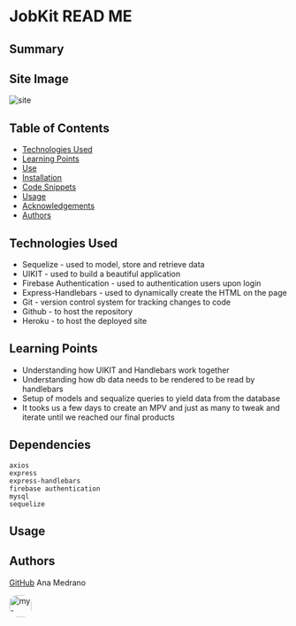 # JobKit READ ME

## Summary


## Site Image
![site](public/assets/#)

## Table of Contents

- [Technologies Used](#Technologies-Used)
- [Learning Points](#Learning-Points)
- [Use](#Use)
- [Installation](#Installation)
- [Code Snippets](#Code-Snippets)
- [Usage](#Usage)
- [Acknowledgements](#Acknoledgements)
- [Authors](#Authors)

## Technologies Used
- Sequelize - used to model, store and retrieve data
- UIKIT - used to build a beautiful application
- Firebase Authentication - used to authentication users upon login
- Express-Handlebars - used to dynamically create the HTML on the page
- Git - version control system for tracking changes to code
- Github - to host the repository
- Heroku - to host the deployed site

## Learning Points
- Understanding how UIKIT and Handlebars work together
- Understanding how db data needs to be rendered to be read by handlebars
- Setup of models and sequalize queries to yield data from the database
- It tooks us a few days to create an MPV and just as many to tweak and iterate until we reached our final products


## Dependencies
```
axios
express
express-handlebars
firebase authentication
mysql
sequelize
```

## Usage

## Authors
[GitHub](https://github.com/analoo) Ana Medrano

<img src='https://avatars3.githubusercontent.com/u/8609011?v=4' alt = "my-avatar" style = "width: 40px; border-radius: 15px;"/>
